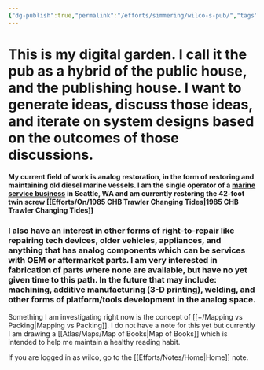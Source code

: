 ```yaml
---
{"dg-publish":true,"permalink":"/efforts/simmering/wilco-s-pub/","tags":["gardenEntry"]}
---
```



# This is my digital garden. I call it the pub as a hybrid of the public house, and the publishing house. I want to generate ideas, discuss those ideas, and iterate on system designs based on the outcomes of those discussions.

#### My current field of work is analog restoration, in the form of restoring and maintaining old diesel marine vessels. I am the single operator of a [marine service business](https://joshsmarineseattle.com) in Seattle, WA and am currently restoring the 42-foot twin screw [[Efforts/On/1985 CHB Trawler Changing Tides\|1985 CHB Trawler Changing Tides]]

### I also have an interest in other forms of right-to-repair like repairing tech devices, older vehicles, appliances, and anything that has analog components which can be services with OEM or aftermarket parts. I am very interested in fabrication of parts where none are available, but have no yet given time to this path. In the future that may include: machining, additive manufacturing (3-D printing), welding, and other forms of platform/tools development in the analog space.

Something I am investigating right now is the concept of [[+/Mapping vs Packing\|Mapping vs Packing]]. I do not have a note for this yet but currently I am drawing a [[Atlas/Maps/Map of Books\|Map of Books]] which is intended to help me maintain a healthy reading habit.


If you are logged in as wilco, go to the [[Efforts/Notes/Home\|Home]] note.